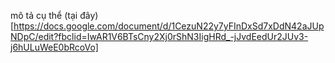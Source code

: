 mô tả cụ thể (tại đây)[https://docs.google.com/document/d/1CezuN22y7yFInDxSd7xDdN42aJUpNDpC/edit?fbclid=IwAR1V6BTsCny2Xj0rShN3IigHRd_-jJvdEedUr2JUv3-j6hULuWeE0bRcoVo]
